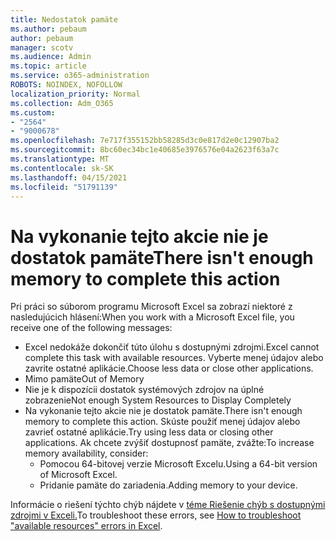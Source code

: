 ```yaml
---
title: Nedostatok pamäte
ms.author: pebaum
author: pebaum
manager: scotv
ms.audience: Admin
ms.topic: article
ms.service: o365-administration
ROBOTS: NOINDEX, NOFOLLOW
localization_priority: Normal
ms.collection: Adm_O365
ms.custom:
- "2564"
- "9000678"
ms.openlocfilehash: 7e717f355152bb58285d3c0e817d2e0c12907ba2
ms.sourcegitcommit: 8bc60ec34bc1e40685e3976576e04a2623f63a7c
ms.translationtype: MT
ms.contentlocale: sk-SK
ms.lasthandoff: 04/15/2021
ms.locfileid: "51791139"
---
```

# <a name="there-isnt-enough-memory-to-complete-this-action"></a><span data-ttu-id="6b4e4-102">Na vykonanie tejto akcie nie je dostatok pamäte</span><span class="sxs-lookup"><span data-stu-id="6b4e4-102">There isn't enough memory to complete this action</span></span>

<span data-ttu-id="6b4e4-103">Pri práci so súborom programu Microsoft Excel sa zobrazí niektoré z nasledujúcich hlásení:</span><span class="sxs-lookup"><span data-stu-id="6b4e4-103">When you work with a Microsoft Excel file, you receive one of the following messages:</span></span>

- <span data-ttu-id="6b4e4-104">Excel nedokáže dokončiť túto úlohu s dostupnými zdrojmi.</span><span class="sxs-lookup"><span data-stu-id="6b4e4-104">Excel cannot complete this task with available resources.</span></span> <span data-ttu-id="6b4e4-105">Vyberte menej údajov alebo zavrite ostatné aplikácie.</span><span class="sxs-lookup"><span data-stu-id="6b4e4-105">Choose less data or close other applications.</span></span>
- <span data-ttu-id="6b4e4-106">Mimo pamäte</span><span class="sxs-lookup"><span data-stu-id="6b4e4-106">Out of Memory</span></span>
- <span data-ttu-id="6b4e4-107">Nie je k dispozícii dostatok systémových zdrojov na úplné zobrazenie</span><span class="sxs-lookup"><span data-stu-id="6b4e4-107">Not enough System Resources to Display Completely</span></span>
- <span data-ttu-id="6b4e4-108">Na vykonanie tejto akcie nie je dostatok pamäte.</span><span class="sxs-lookup"><span data-stu-id="6b4e4-108">There isn't enough memory to complete this action.</span></span> <span data-ttu-id="6b4e4-109">Skúste použiť menej údajov alebo zavrieť ostatné aplikácie.</span><span class="sxs-lookup"><span data-stu-id="6b4e4-109">Try using less data or closing other applications.</span></span> <span data-ttu-id="6b4e4-110">Ak chcete zvýšiť dostupnosť pamäte, zvážte:</span><span class="sxs-lookup"><span data-stu-id="6b4e4-110">To increase memory availability, consider:</span></span> 
    - <span data-ttu-id="6b4e4-111">Pomocou 64-bitovej verzie Microsoft Excelu.</span><span class="sxs-lookup"><span data-stu-id="6b4e4-111">Using a 64-bit version of Microsoft Excel.</span></span>
    - <span data-ttu-id="6b4e4-112">Pridanie pamäte do zariadenia.</span><span class="sxs-lookup"><span data-stu-id="6b4e4-112">Adding memory to your device.</span></span>

<span data-ttu-id="6b4e4-113">Informácie o riešení týchto chýb nájdete v [téme Riešenie chýb s dostupnými zdrojmi v Exceli.](https://docs.microsoft.com/office/troubleshoot/excel/available-resources-errors)</span><span class="sxs-lookup"><span data-stu-id="6b4e4-113">To troubleshoot these errors, see [How to troubleshoot "available resources" errors in Excel](https://docs.microsoft.com/office/troubleshoot/excel/available-resources-errors).</span></span>
